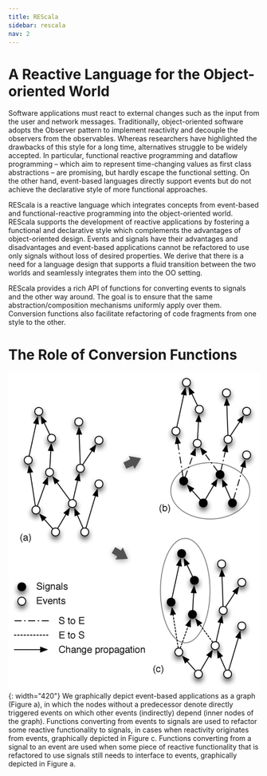 ```yaml
---
title: REScala
sidebar: rescala
nav: 2
---
```

# A Reactive Language for the Object-oriented World
Software applications must react to external changes such
as the input from the user and network
messages. Traditionally, object-oriented software adopts
the Observer pattern to implement reactivity and decouple
the observers from the observables. Whereas researchers
have highlighted the drawbacks of this style for a long
time, alternatives struggle to be widely accepted. In
particular, functional reactive programming and dataflow
programming – which aim to represent time-changing values
as first class abstractions – are promising, but hardly
escape the functional setting. On the other hand,
event-based languages directly support events but do not
achieve the declarative style of more functional
approaches.

REScala is a reactive language which integrates concepts
from event-based and functional-reactive programming into
the object-oriented world. REScala supports the development
of reactive applications by fostering a functional and
declarative style which complements the advantages of
object-oriented design. Events and signals have their
advantages and disadvantages and event-based applications
cannot be refactored to use only signals without loss of
desired properties. We derive that there is a need for a
language design that supports a fluid transition between the
two worlds and seamlessly integrates them into the OO
setting.

REScala provides a rich API of functions for converting
events to signals and the other way around. The goal is to
ensure that the same abstraction/composition mechanisms
uniformly apply over them. Conversion functions also
facilitate refactoring of code fragments from one style to
the other.

# The Role of Conversion Functions
![REScala Transformations](./images/rescala-transformations.png){: width="420"}
We graphically depict event-based applications as a graph
(Figure a), in which the nodes without a predecessor denote directly
triggered events on which other events (indirectly) depend (inner
nodes of the graph). Functions converting from events to signals are
used to refactor some reactive functionality to signals, in cases when
reactivity originates from events, graphically depicted in Figure c.
Functions converting from a signal to an event are used when some
piece of reactive functionality that is refactored to use signals
still needs to interface to events, graphically depicted in Figure a.

